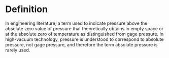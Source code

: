 # Definition

In engineering literature, a term used to indicate pressure above the
absolute zero value of pressure that theoretically obtains in empty
space or at the absolute zero of temperature as distinguished from gage
pressure. In high-vacuum technology, pressure is understood to
correspond to absolute pressure, not gage pressure, and therefore the
term absolute pressure is rarely used.
